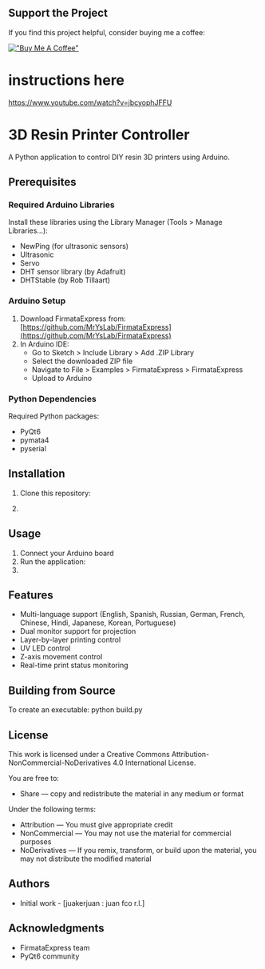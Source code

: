 ## Support the Project
If you find this project helpful, consider buying me a coffee:

[!["Buy Me A Coffee"](https://img.buymeacoffee.com/button-api/?text=Buy%20me%20a%20coffee&emoji=🍺&slug=juakerjuan&button_colour=5F7FFF&font_colour=ffffff&font_family=Cookie&outline_colour=000000&coffee_colour=FFDD00)](https://www.buymeacoffee.com/juakerjuan)

# instructions here
https://www.youtube.com/watch?v=jbcyophJFFU

# 3D Resin Printer Controller

A Python application to control DIY resin 3D printers using Arduino.

## Prerequisites

### Required Arduino Libraries
Install these libraries using the Library Manager (Tools > Manage Libraries...):
- NewPing (for ultrasonic sensors)
- Ultrasonic
- Servo
- DHT sensor library (by Adafruit)
- DHTStable (by Rob Tillaart)

### Arduino Setup
1. Download FirmataExpress from: [https://github.com/MrYsLab/FirmataExpress](https://github.com/MrYsLab/FirmataExpress)
2. In Arduino IDE:
   - Go to Sketch > Include Library > Add .ZIP Library
   - Select the downloaded ZIP file
   - Navigate to File > Examples > FirmataExpress > FirmataExpress
   - Upload to Arduino



### Python Dependencies
Required Python packages:

- PyQt6
- pymata4
- pyserial

## Installation

1. Clone this repository:

2. 
## Usage

1. Connect your Arduino board
2. Run the application:
3. 
## Features

- Multi-language support (English, Spanish, Russian, German, French, Chinese, Hindi, Japanese, Korean, Portuguese)
- Dual monitor support for projection
- Layer-by-layer printing control
- UV LED control
- Z-axis movement control
- Real-time print status monitoring

## Building from Source

To create an executable:
python build.py


## License

This work is licensed under a Creative Commons Attribution-NonCommercial-NoDerivatives 4.0 International License.

You are free to:
- Share — copy and redistribute the material in any medium or format

Under the following terms:
- Attribution — You must give appropriate credit
- NonCommercial — You may not use the material for commercial purposes
- NoDerivatives — If you remix, transform, or build upon the material, you may not distribute the modified material

## Authors

- Initial work - [juakerjuan : juan fco r.l.]

## Acknowledgments

- FirmataExpress team
- PyQt6 community
